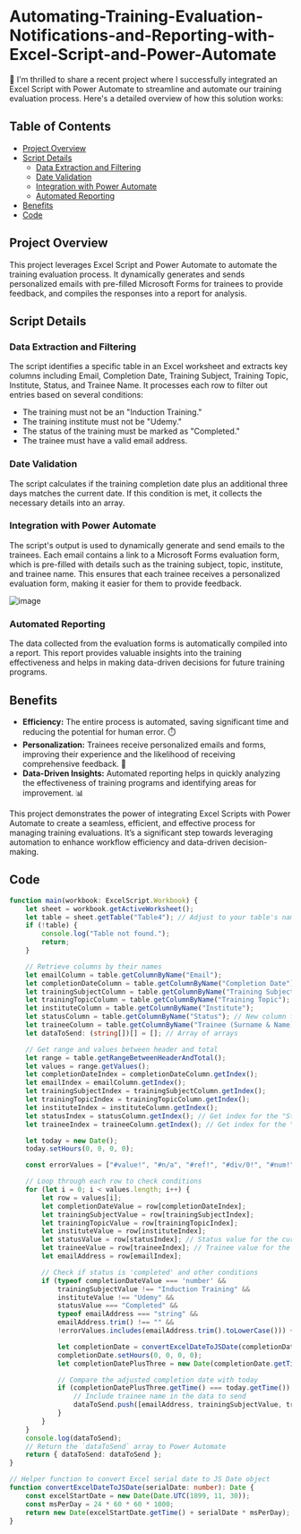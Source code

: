 # Automating-Training-Evaluation-Notifications-and-Reporting-with-Excel-Script-and-Power-Automate

🚀 I'm thrilled to share a recent project where I successfully integrated an Excel Script with Power Automate to streamline and automate our training evaluation process. Here's a detailed overview of how this solution works:

## Table of Contents
- [Project Overview](#project-overview)
- [Script Details](#script-details)
  - [Data Extraction and Filtering](#data-extraction-and-filtering)
  - [Date Validation](#date-validation)
  - [Integration with Power Automate](#integration-with-power-automate)
  - [Automated Reporting](#automated-reporting)
- [Benefits](#benefits)
- [Code](#code)


## Project Overview
This project leverages Excel Script and Power Automate to automate the training evaluation process. It dynamically generates and sends personalized emails with pre-filled Microsoft Forms for trainees to provide feedback, and compiles the responses into a report for analysis.

## Script Details

### Data Extraction and Filtering
The script identifies a specific table in an Excel worksheet and extracts key columns including Email, Completion Date, Training Subject, Training Topic, Institute, Status, and Trainee Name.
It processes each row to filter out entries based on several conditions:
- The training must not be an "Induction Training."
- The training institute must not be "Udemy."
- The status of the training must be marked as "Completed."
- The trainee must have a valid email address.

### Date Validation
The script calculates if the training completion date plus an additional three days matches the current date.
If this condition is met, it collects the necessary details into an array.

### Integration with Power Automate
The script's output is used to dynamically generate and send emails to the trainees.
Each email contains a link to a Microsoft Forms evaluation form, which is pre-filled with details such as the training subject, topic, institute, and trainee name.
This ensures that each trainee receives a personalized evaluation form, making it easier for them to provide feedback.

![image](https://github.com/symeon158/Automating-Training-Evaluation-Notifications-and-Reporting-with-Excel-Script-and-Power-Automate/assets/106148298/4662f7c6-ec45-40da-960b-48fc3822e2e8)


### Automated Reporting
The data collected from the evaluation forms is automatically compiled into a report.
This report provides valuable insights into the training effectiveness and helps in making data-driven decisions for future training programs.

## Benefits
- **Efficiency:** The entire process is automated, saving significant time and reducing the potential for human error. ⏱️
- **Personalization:** Trainees receive personalized emails and forms, improving their experience and the likelihood of receiving comprehensive feedback. 💌
- **Data-Driven Insights:** Automated reporting helps in quickly analyzing the effectiveness of training programs and identifying areas for improvement. 📊

This project demonstrates the power of integrating Excel Scripts with Power Automate to create a seamless, efficient, and effective process for managing training evaluations. It’s a significant step towards leveraging automation to enhance workflow efficiency and data-driven decision-making.

## Code

```typescript
function main(workbook: ExcelScript.Workbook) {
    let sheet = workbook.getActiveWorksheet();
    let table = sheet.getTable("Table4"); // Adjust to your table's name
    if (!table) {
        console.log("Table not found.");
        return;
    }

    // Retrieve columns by their names
    let emailColumn = table.getColumnByName("Email");
    let completionDateColumn = table.getColumnByName("Completion Date");
    let trainingSubjectColumn = table.getColumnByName("Training Subject");
    let trainingTopicColumn = table.getColumnByName("Training Topic");
    let instituteColumn = table.getColumnByName("Institute");
    let statusColumn = table.getColumnByName("Status"); // New column for status
    let traineeColumn = table.getColumnByName("Trainee (Surname & Name)"); // Retrieve Trainee column
    let dataToSend: (string[])[] = []; // Array of arrays

    // Get range and values between header and total
    let range = table.getRangeBetweenHeaderAndTotal();
    let values = range.getValues();
    let completionDateIndex = completionDateColumn.getIndex();
    let emailIndex = emailColumn.getIndex();
    let trainingSubjectIndex = trainingSubjectColumn.getIndex();
    let trainingTopicIndex = trainingTopicColumn.getIndex();
    let instituteIndex = instituteColumn.getIndex();
    let statusIndex = statusColumn.getIndex(); // Get index for the "Status" column
    let traineeIndex = traineeColumn.getIndex(); // Get index for the "Trainee" column

    let today = new Date();
    today.setHours(0, 0, 0, 0);

    const errorValues = ["#value!", "#n/a", "#ref!", "#div/0!", "#num!", "#name?", "#null!"];

    // Loop through each row to check conditions
    for (let i = 0; i < values.length; i++) {
        let row = values[i];
        let completionDateValue = row[completionDateIndex];
        let trainingSubjectValue = row[trainingSubjectIndex];
        let trainingTopicValue = row[trainingTopicIndex];
        let instituteValue = row[instituteIndex];
        let statusValue = row[statusIndex]; // Status value for the current row
        let traineeValue = row[traineeIndex]; // Trainee value for the current row
        let emailAddress = row[emailIndex];

        // Check if status is 'completed' and other conditions
        if (typeof completionDateValue === 'number' &&
            trainingSubjectValue !== "Induction Training" &&
            instituteValue !== "Udemy" &&
            statusValue === "Completed" &&
            typeof emailAddress === "string" &&
            emailAddress.trim() !== "" &&
            !errorValues.includes(emailAddress.trim().toLowerCase())) {

            let completionDate = convertExcelDateToJSDate(completionDateValue);
            completionDate.setHours(0, 0, 0, 0);
            let completionDatePlusThree = new Date(completionDate.getTime() + (3 * 24 * 60 * 60 * 1000)); // Adding 3 days to completion date

            // Compare the adjusted completion date with today
            if (completionDatePlusThree.getTime() === today.getTime()) {
                // Include trainee name in the data to send
                dataToSend.push([emailAddress, trainingSubjectValue, trainingTopicValue, instituteValue, traineeValue]);
            }
        }
    }
    console.log(dataToSend);
    // Return the `dataToSend` array to Power Automate
    return { dataToSend: dataToSend };
}

// Helper function to convert Excel serial date to JS Date object
function convertExcelDateToJSDate(serialDate: number): Date {
    const excelStartDate = new Date(Date.UTC(1899, 11, 30));
    const msPerDay = 24 * 60 * 60 * 1000;
    return new Date(excelStartDate.getTime() + serialDate * msPerDay);
}
